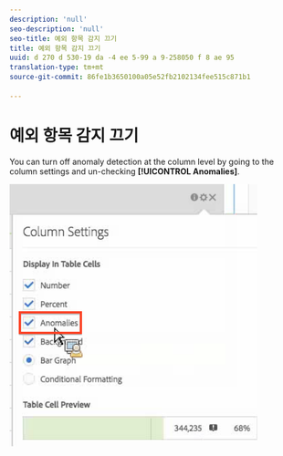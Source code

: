 ```yaml
---
description: 'null'
seo-description: 'null'
seo-title: 예외 항목 감지 끄기
title: 예외 항목 감지 끄기
uuid: d 270 d 530-19 da -4 ee 5-99 a 9-258050 f 8 ae 95
translation-type: tm+mt
source-git-commit: 86fe1b3650100a05e52fb2102134fee515c871b1

---
```



# 예외 항목 감지 끄기

You can turn off anomaly detection at the column level by going to the column settings and un-checking **[!UICONTROL Anomalies]**.

![](assets/turnoff_anomalies.png)

